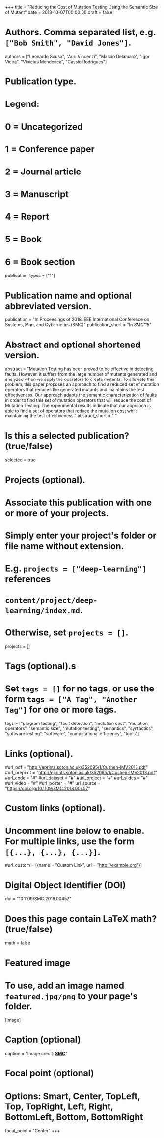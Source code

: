 +++
title = "Reducing the Cost of Mutation Testing Using the Semantic Size of Mutant"
date = 2018-10-07T00:00:00
draft = false

# Authors. Comma separated list, e.g. `["Bob Smith", "David Jones"]`.
authors = ["Leonardo Sousa", "Auri Vincenzi", "Marcio Delamaro", "Igor Vieira", "Vinicius Mendonca", "Cassio Rodrigues"]

# Publication type.
# Legend:
# 0 = Uncategorized
# 1 = Conference paper
# 2 = Journal article
# 3 = Manuscript
# 4 = Report
# 5 = Book
# 6 = Book section
publication_types = ["1"]

# Publication name and optional abbreviated version.
publication = "In Proceedings of 2018 IEEE International Conference on Systems, Man, and Cybernetics (SMC)"
publication_short = "In *SMC'18*"

# Abstract and optional shortened version.
abstract = "Mutation Testing has been proved to be effective in detecting faults. However, it suffers from the large number of mutants generated and analyzed when we apply the operators to create mutants. To alleviate this problem, this paper proposes an approach to find a reduced set of mutation operators that reduces the generated mutants and maintains the test effectiveness. Our approach adapts the semantic characterization of faults in order to find this set of mutation operators that will reduce the cost of Mutation Testing. The experimental results indicate that our approach is able to find a set of operators that reduce the mutation cost while maintaining the test effectiveness."
abstract_short = " "


# Is this a selected publication? (true/false)
selected = true

# Projects (optional).
#   Associate this publication with one or more of your projects.
#   Simply enter your project's folder or file name without extension.
#   E.g. `projects = ["deep-learning"]` references 
#   `content/project/deep-learning/index.md`.
#   Otherwise, set `projects = []`.
projects = []

# Tags (optional).s
#   Set `tags = []` for no tags, or use the form `tags = ["A Tag", "Another Tag"]` for one or more tags.
tags = ["program testing", "fault detection", "mutation cost", "mutation operators", "semantic size", "mutation testing", "semantics", "syntactics", "software testing", "software", "computational efficiency", "tools"]


# Links (optional).
#url_pdf = "http://eprints.soton.ac.uk/352095/1/Cushen-IMV2013.pdf"
#url_preprint = "http://eprints.soton.ac.uk/352095/1/Cushen-IMV2013.pdf"
#url_code = "#"
#url_dataset = "#"
#url_project = "#"
#url_slides = "#"
#url_video = "#"
#url_poster = "#"
url_source = "https://doi.org/10.1109/SMC.2018.00457"

# Custom links (optional).
#   Uncomment line below to enable. For multiple links, use the form `[{...}, {...}, {...}]`.
#url_custom = [{name = "Custom Link", url = "http://example.org"}]

# Digital Object Identifier (DOI)
doi = "10.1109/SMC.2018.00457"

# Does this page contain LaTeX math? (true/false)
math = false

# Featured image
# To use, add an image named `featured.jpg/png` to your page's folder. 
[image]
  # Caption (optional)
  caption = "Image credit: [**SMC**](http://www.smc2018.org/)"

  # Focal point (optional)
  # Options: Smart, Center, TopLeft, Top, TopRight, Left, Right, BottomLeft, Bottom, BottomRight
  focal_point = "Center"
+++
